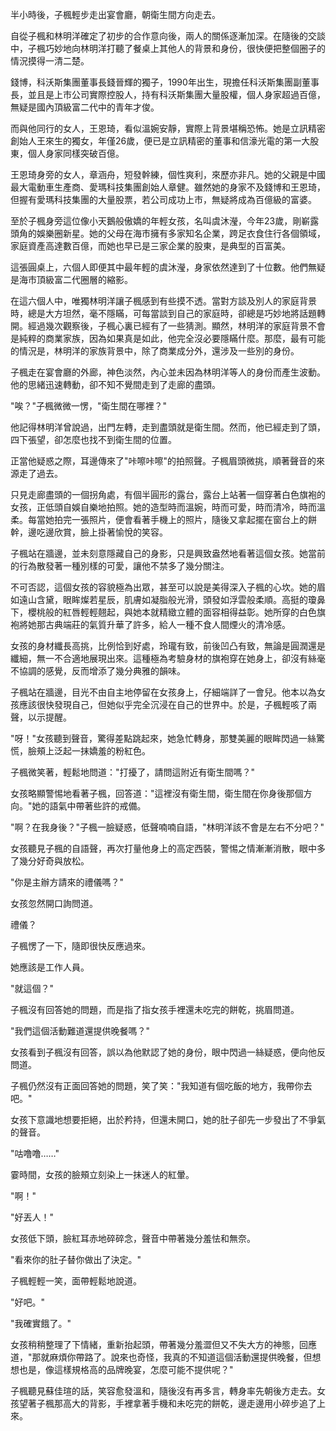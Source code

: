 

半小時後，子楓輕步走出宴會廳，朝衛生間方向走去。

自從子楓和林明洋確定了初步的合作意向後，兩人的關係逐漸加深。在隨後的交談中，子楓巧妙地向林明洋打聽了餐桌上其他人的背景和身份，很快便把整個圈子的情況摸得一清二楚。

錢博，科沃斯集團董事長錢晉輝的獨子，1990年出生，現擔任科沃斯集團副董事長，並且是上市公司實際控股人，持有科沃斯集團大量股權，個人身家超過百億，無疑是國內頂級富二代中的青年才俊。

而與他同行的女人，王恩琦，看似溫婉安靜，實際上背景堪稱恐怖。她是立訊精密創始人王來生的獨女，年僅26歲，便已是立訊精密的董事和信濠光電的第一大股東，個人身家同樣突破百億。

王恩琦身旁的女人，章涵舟，短發幹練，個性爽利，來歷亦非凡。她的父親是中國最大電動車生產商、愛瑪科技集團創始人章健。雖然她的身家不及錢博和王恩琦，但握有愛瑪科技集團的大量股票，若公司成功上市，無疑將成為百億級的富婆。

至於子楓身旁這位像小天鵝般傲嬌的年輕女孩，名叫虞沐瀅，今年23歲，剛嶄露頭角的娛樂圈新星。她的父母在海市擁有多家知名企業，跨足衣食住行各個領域，家庭資產高達數百億，而她也早已是三家企業的股東，是典型的百富美。

這張圓桌上，六個人即便其中最年輕的虞沐瀅，身家依然達到了十位數。他們無疑是海市頂級富二代圈層的縮影。

在這六個人中，唯獨林明洋讓子楓感到有些摸不透。當對方談及別人的家庭背景時，總是大方坦然，毫不隱瞞，可每當談到自己的家庭時，卻總是巧妙地將話題轉開。經過幾次觀察後，子楓心裏已經有了一些猜測。顯然，林明洋的家庭背景不會是純粹的商業家族，因為如果真是如此，他完全沒必要隱瞞什麼。那麼，最有可能的情況是，林明洋的家族背景中，除了商業成分外，還涉及一些別的身份。

子楓走在宴會廳的外廊，神色淡然，內心並未因為林明洋等人的身份而產生波動。他的思緒迅速轉動，卻不知不覺間走到了走廊的盡頭。

"唉？"子楓微微一愣，"衛生間在哪裡？"

他記得林明洋曾說過，出門左轉，走到盡頭就是衛生間。然而，他已經走到了頭，四下張望，卻怎麼也找不到衛生間的位置。

正當他疑惑之際，耳邊傳來了"咔嚓咔嚓"的拍照聲。子楓眉頭微挑，順著聲音的來源走了過去。

只見走廊盡頭的一個拐角處，有個半圓形的露台，露台上站著一個穿著白色旗袍的女孩，正低頭自娛自樂地拍照。她的造型時而溫婉，時而可愛，時而清冷，時而溫柔。每當她拍完一張照片，便會看著手機上的照片，隨後又拿起擺在窗台上的餅幹，邊吃邊欣賞，臉上掛著愉悅的笑容。

子楓站在牆邊，並未刻意隱藏自己的身影，只是興致盎然地看著這個女孩。她當前的行為散發著一種別樣的可愛，讓他不禁多了幾分關注。

不可否認，這個女孩的容貌極為出眾，甚至可以說是美得深入子楓的心坎。她的眉如遠山含黛，眼眸燦若星辰，肌膚如凝脂般光滑，頭發如浮雲般柔順。高挺的瓊鼻下，櫻桃般的紅唇輕輕翹起，與她本就精緻立體的面容相得益彰。她所穿的白色旗袍將她那古典端莊的氣質升華了許多，給人一種不食人間煙火的清冷感。

女孩的身材纖長高挑，比例恰到好處，玲瓏有致，前後凹凸有致，無論是圓潤還是纖細，無一不合適地展現出來。這種極為考驗身材的旗袍穿在她身上，卻沒有絲毫不協調的感覺，反而增添了幾分典雅的韻味。

子楓站在牆邊，目光不由自主地停留在女孩身上，仔細端詳了一會兒。他本以為女孩應該很快發現自己，但她似乎完全沉浸在自己的世界中。於是，子楓輕咳了兩聲，以示提醒。

"呀！"女孩聽到聲音，驚得差點跳起來，她急忙轉身，那雙美麗的眼眸閃過一絲驚慌，臉頰上泛起一抹嬌羞的粉紅色。

子楓微笑著，輕鬆地問道："打擾了，請問這附近有衛生間嗎？"

女孩略顯警惕地看著子楓，回答道："這裡沒有衛生間，衛生間在你身後那個方向。"她的語氣中帶著些許的戒備。

"啊？在我身後？"子楓一臉疑惑，低聲喃喃自語，"林明洋該不會是左右不分吧？"

女孩聽見子楓的自語聲，再次打量他身上的高定西裝，警惕之情漸漸消散，眼中多了幾分好奇與放松。

"你是主辦方請來的禮儀嗎？" 

女孩忽然開口詢問道。 

禮儀？ 

子楓愣了一下，隨即很快反應過來。 

她應該是工作人員。

"就這個？" 

子楓沒有回答她的問題，而是指了指女孩手裡還未吃完的餅乾，挑眉問道。 

"我們這個活動難道還提供晚餐嗎？" 

女孩看到子楓沒有回答，誤以為他默認了她的身份，眼中閃過一絲疑惑，便向他反問道。 

子楓仍然沒有正面回答她的問題，笑了笑："我知道有個吃飯的地方，我帶你去吧。" 

女孩下意識地想要拒絕，出於矜持，但還未開口，她的肚子卻先一步發出了不爭氣的聲音。 

"咕噜噜……" 

霎時間，女孩的臉頰立刻染上一抹迷人的紅暈。 

"啊！" 

"好丟人！" 

女孩低下頭，臉紅耳赤地碎碎念，聲音中帶著幾分羞怯和無奈。 

"看來你的肚子替你做出了決定。" 

子楓輕輕一笑，面帶輕鬆地說道。 

"好吧。" 

"我確實餓了。" 

女孩稍稍整理了下情緒，重新抬起頭，帶著幾分羞澀但又不失大方的神態，回應道，"那就麻煩你帶路了。說來也奇怪，我真的不知道這個活動還提供晚餐，但想想也是，像這樣規格高的品牌晚宴，怎麼可能不提供呢？"

子楓聽見蘇佳瑄的話，笑容愈發溫和，隨後沒有再多言，轉身率先朝後方走去。女孩望著子楓那高大的背影，手裡拿著手機和未吃完的餅乾，邊走邊用小碎步追了上來。